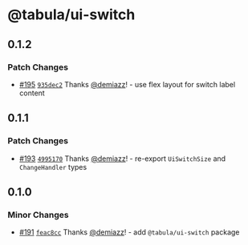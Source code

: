 # @tabula/ui-switch

## 0.1.2

### Patch Changes

- [#195](https://github.com/ReTable/ui-kit/pull/195) [`935dec2`](https://github.com/ReTable/ui-kit/commit/935dec2edc8a1d1b26243e03ccdea864a1b12eb5) Thanks [@demiazz](https://github.com/demiazz)! - use flex layout for switch label content

## 0.1.1

### Patch Changes

- [#193](https://github.com/ReTable/ui-kit/pull/193) [`4995170`](https://github.com/ReTable/ui-kit/commit/49951701b9d6643562a686ac6c47a2167769f707) Thanks [@demiazz](https://github.com/demiazz)! - re-export `UiSwitchSize` and `ChangeHandler` types

## 0.1.0

### Minor Changes

- [#191](https://github.com/ReTable/ui-kit/pull/191) [`feac8cc`](https://github.com/ReTable/ui-kit/commit/feac8cca99ff84aa235dd80767dc9712ce67ee12) Thanks [@demiazz](https://github.com/demiazz)! - add `@tabula/ui-switch` package
